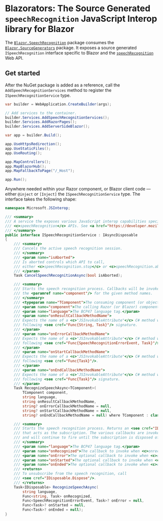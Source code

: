 ﻿# Blazorators: The Source Generated `speechRecognition` JavaScript Interop library for Blazor

The [`Blazor.SpeechRecognition`](https://www.nuget.org/packages/Blazor.SpeechRecognition) package consumes the [`Blazor.SourceGenerators`](https://www.nuget.org/packages/Blazor.SourceGenerators) package. It exposes a source generated `ISpeechRecognition` interface specific to Blazor and the [`speechRecognition`](https://developer.mozilla.org/docs/Web/API/Window/speechRecognition) Web API.

## Get started

After the NuGet package is added as a reference, call the `AddSpeechRecognitionServices` method to register the `ISpeechRecognitionService` type.

```csharp
var builder = WebApplication.CreateBuilder(args);

// Add services to the container.
builder.Services.AddSpeechRecognitionServices();
builder.Services.AddRazorPages();
builder.Services.AddServerSideBlazor();

var app = builder.Build();

app.UseHttpsRedirection();
app.UseStaticFiles();
app.UseRouting();

app.MapControllers();
app.MapBlazorHub();
app.MapFallbackToPage("/_Host");

app.Run();
```

Anywhere needed within your Razor component, or Blazor client code — either `@inject` or `[Inject]` the `ISpeechRecognitionService` type. The interface takes the following shape:

```csharp
namespace Microsoft.JSInterop;

/// <summary>
/// A service the exposes various JavaScript interop capabilities specific to the
/// <c>speechRecognition</c> APIs. See <a href="https://developer.mozilla.org/docs/Web/API/SpeechRecognition"></a>
/// </summary>
public interface ISpeechRecognitionService : IAsyncDisposable
{
    /// <summary>
    /// Cancels the active speech recognition session.
    /// </summary>
    /// <param name="isAborted">
    /// Is aborted controls which API to call,
    /// either <c>speechRecognition.stop</c> or <c>speechRecognition.abort</c>.
    /// </param>
    Task CancelSpeechRecognitionAsync(bool isAborted);

    /// <summary>
    /// Starts the speech recognition process. Callbacks will be invoked on
    /// the <paramref name="component"/> for the given method names.
    /// </summary>
    /// <typeparam name="TComponent">The consuming component (or object).</typeparam>
    /// <param name="component">The calling Razor (or Blazor) component.</param>
    /// <param name="language">The BCP47 language tag.</param>
    /// <param name="onResultCallbackMethodName">
    /// Expects the name of a <c>"JSInvokableAttribute"</c> C# method with the
    /// following <see cref="Func{String, Task}"/> signature.
    /// </param>
    /// <param name="onErrorCallbackMethodName">
    /// Expects the name of a <c>"JSInvokableAttribute"</c> C# method with the
    /// following <see cref="Func{SpeechRecognitionErrorEvent, Task}"/> signature.
    /// </param>
    /// <param name="onStartCallbackMethodName">
    /// Expects the name of a <c>"JSInvokableAttribute"</c> C# method with the
    /// following <see cref="Func{Task}"/>.
    /// </param>
    /// <param name="onEndCallbackMethodName">
    /// Expects the name of a <c>"JSInvokableAttribute"</c> C# method with the
    /// following <see cref="Func{Task}"/> signature.
    /// </param>
    Task RecognizeSpeechAsync<TComponent>(
        TComponent component,
        string language,
        string onResultCallbackMethodName,
        string? onErrorCallbackMethodName = null,
        string? onStartCallbackMethodName = null,
        string? onEndCallbackMethodName = null) where TComponent : class;

    /// <summary>
    /// Starts the speech recognition process. Returns an <see cref="IDisposable"/>
    /// that acts as the subscription. The various callbacks are invoked as they occur,
    /// and will continue to fire until the subscription is disposed of.
    /// </summary>
    /// <param name="language">The BCP47 language tag.</param>
    /// <param name="onRecognized">The callback to invoke when <c>onrecognized</c> fires.</param>
    /// <param name="onError">The optional callback to invoke when <c>onerror</c> fires.</param>
    /// <param name="onStarted">The optional callback to invoke when <c>onstarted</c> fires.</param>
    /// <param name="onEnded">The optional callback to invoke when <c>onended</c> fires.</param>
    /// <returns>
    /// To unsubscribe from the speech recognition, call
    /// <see cref="IDisposable.Dispose"/>.
    /// </returns>
    Task<IDisposable> RecognizeSpeechAsync(
        string language,
        Func<string, Task> onRecognized,
        Func<SpeechRecognitionErrorEvent, Task>? onError = null,
        Func<Task>? onStarted = null,
        Func<Task>? onEnded = null);
}
```